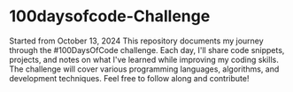 # 100daysofcode-Challenge 
Started from October 13, 2024
This repository documents my journey through the #100DaysOfCode challenge. Each day, I'll share code snippets, projects, and notes on what I've learned while improving my coding skills. The challenge will cover various programming languages, algorithms, and development techniques. Feel free to follow along and contribute!
